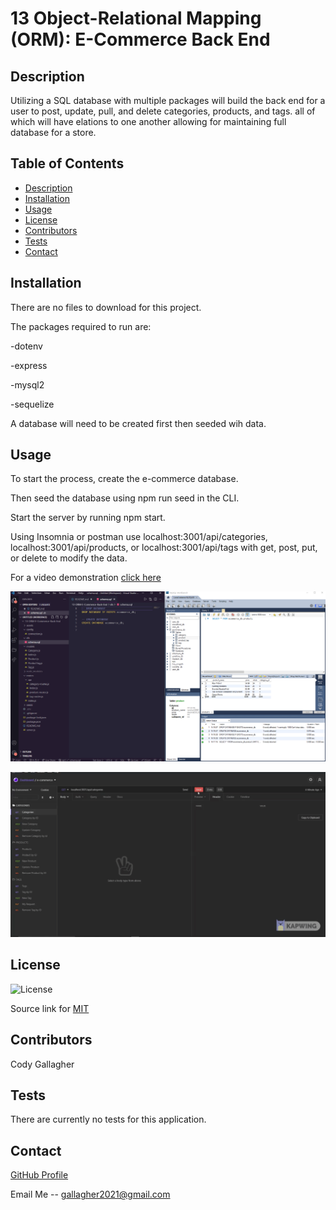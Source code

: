 # 13 Object-Relational Mapping (ORM): E-Commerce Back End

## Description

Utilizing a SQL database with multiple packages will build the back end for a user to post, update, pull, and delete categories, products, and tags. all of which will have elations to one another allowing for maintaining full database for a store.   
   

## Table of Contents
- [Description](#description)
- [Installation](#installation)
- [Usage](#usage)
- [License](#license)
- [Contributors](#contributors)
- [Tests](#tests)
- [Contact](#contact)

## Installation

There are no files to download for this project.

The packages required to run are:

-dotenv

-express

-mysql2

-sequelize 

A database will need to be created first then seeded wih data. 

## Usage

To start the process, create the e-commerce database.

Then seed the database using npm run seed in the CLI.

Start the server by running npm start.

Using Insomnia or postman use localhost:3001/api/categories, localhost:3001/api/products, or localhost:3001/api/tags with get, post, put, or delete to modify the data.  

For a video demonstration [click here](https://drive.google.com/file/d/177CeCBN7OXup3ypcTyt-VBo-zJGLpnRo/view?usp=sharing)


![The seeding process](assets/seed.png)


![Viewing and modifying data](assets/category_gif.gif)


## License

![License](https://img.shields.io/badge/License-MIT-yellow.svg)

Source link for [MIT](https://opensource.org/licenses/MIT)

## Contributors

Cody Gallagher

## Tests

There are currently no tests for this application.  

## Contact

[GitHub Profile](https://github.com/CodyG-2021)

Email Me -- gallagher2021@gmail.com